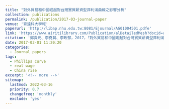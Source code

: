 ```yaml
---
title: "對外貿易和中國崛起對台灣實質薪資型菲利浦曲線之影響分析"
collection: publications
permalink: /publication/2017-03-journal-paper
venue: '育達科大學報'
paperurl: 'http://libap.nhu.edu.tw:8081/Ejournal/AG01004501.pdfe'
link: 'https://www.airitilibrary.com/Publication/alDetailedMesh?docid=a0000568-201712-201712250014-201712250014-1-14'
citation: '鄭貴元、李堯賢、李玫郁，2017，「對外貿易和中國崛起對台灣實質薪資型菲利浦曲線之影響分析」，育達科大學報，第45期，第1-14頁。'
date: 2017-03-01 11:20:20
categories:
  - Journal papers
tags:
  - Phillips curve
  - real wage
  - China rise 
excerpt: '<!-- more -->'
sitemap:
  lastmod: 2022-03-16
  priority: 0.7
  changefreq: 'monthly'
  exclude: 'yes'
---
```



